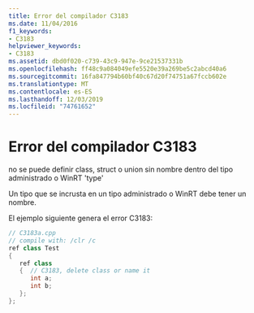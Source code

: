 ```yaml
---
title: Error del compilador C3183
ms.date: 11/04/2016
f1_keywords:
- C3183
helpviewer_keywords:
- C3183
ms.assetid: dbd0f020-c739-43c9-947e-9ce21537331b
ms.openlocfilehash: ff48c9a084049efe5520e39a269be5c2abcd40a6
ms.sourcegitcommit: 16fa847794b60bf40c67d20f74751a67fccb602e
ms.translationtype: MT
ms.contentlocale: es-ES
ms.lasthandoff: 12/03/2019
ms.locfileid: "74761652"
---
```

# <a name="compiler-error-c3183"></a>Error del compilador C3183

no se puede definir class, struct o union sin nombre dentro del tipo administrado o WinRT 'type'

Un tipo que se incrusta en un tipo administrado o WinRT debe tener un nombre.

El ejemplo siguiente genera el error C3183:

```cpp
// C3183a.cpp
// compile with: /clr /c
ref class Test
{
   ref class
   {  // C3183, delete class or name it
      int a;
      int b;
   };
};
```
